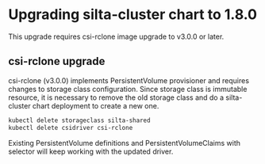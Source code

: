 # Upgrading silta-cluster chart to 1.8.0

This upgrade requires csi-rclone image upgrade to v3.0.0 or later.

## csi-rclone upgrade

csi-rclone (v3.0.0) implements PersistentVolume provisioner and requires changes to storage class configuration. Since storage class is immutable resource, it is necessary to remove the old storage class and do a silta-cluster chart deployment to create a new one.

```bash
kubectl delete storageclass silta-shared
kubectl delete csidriver csi-rclone
```

Existing PersistentVolume definitions and PersistentVolumeClaims with selector will keep working with the updated driver.
